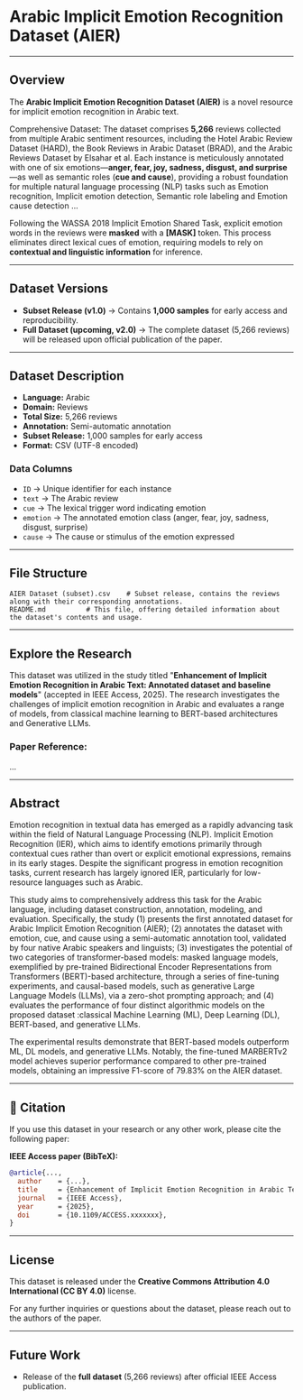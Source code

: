 # Arabic Implicit Emotion Recognition Dataset (AIER)

---

##  Overview

The **Arabic Implicit Emotion Recognition Dataset (AIER)** is a novel resource for implicit emotion recognition in Arabic text.

Comprehensive Dataset: The dataset comprises **5,266** reviews collected from multiple Arabic sentiment resources, including the Hotel Arabic Review Dataset (HARD), the Book Reviews in Arabic Dataset (BRAD), and the Arabic Reviews Dataset by Elsahar et al. Each instance is meticulously annotated with one of six emotions—**anger, fear, joy, sadness, disgust, and surprise**—as well as semantic roles (**cue and cause**), providing a robust foundation for multiple natural language processing (NLP) tasks such as Emotion recognition, Implicit emotion detection, Semantic role labeling and Emotion cause detection ...

Following the WASSA 2018 Implicit Emotion Shared Task, explicit emotion words in the reviews were **masked** with a **[MASK]** token. This process eliminates direct lexical cues of emotion, requiring models to rely on **contextual and linguistic information** for inference.


---

##  Dataset Versions
- **Subset Release (v1.0)** → Contains **1,000 samples** for early access and reproducibility.  
- **Full Dataset (upcoming, v2.0)** → The complete dataset (5,266 reviews) will be released upon official publication of the paper.  

---

##  Dataset Description
- **Language:** Arabic  
- **Domain:** Reviews 
- **Total Size:** 5,266 reviews
- **Annotation:** Semi-automatic annotation
- **Subset Release:** 1,000 samples for early access  
- **Format:** CSV (UTF-8 encoded)  

### Data Columns
- `ID` → Unique identifier for each instance  
- `text` → The Arabic review  
- `cue` → The lexical trigger word indicating emotion  
- `emotion` → The annotated emotion class (anger, fear, joy, sadness, disgust, surprise)  
- `cause` → The cause or stimulus of the emotion expressed  

---


##  File Structure
```
AIER Dataset (subset).csv    # Subset release, contains the reviews along with their corresponding annotations.
README.md          # This file, offering detailed information about the dataset's contents and usage.
```

---

## Explore the Research

This dataset was utilized in the study titled "**Enhancement of Implicit Emotion Recognition in Arabic Text: Annotated dataset and baseline models**" (accepted in IEEE Access, 2025). The research investigates the challenges of implicit emotion recognition in Arabic and evaluates a range of models, from classical machine learning to BERT-based architectures and Generative LLMs.

### Paper Reference:

... 

---


## Abstract

Emotion recognition in textual data has emerged as a rapidly advancing task within the field of Natural Language Processing (NLP). Implicit Emotion Recognition (IER), which aims to identify emotions primarily through contextual cues rather than overt or explicit emotional expressions, remains in its early stages. Despite the significant progress in emotion recognition tasks, current research has largely ignored IER, particularly for low-resource languages such as Arabic. 

This study aims to comprehensively address this task for the Arabic language, including dataset construction, annotation, modeling, and evaluation. Specifically, the study (1) presents the first annotated dataset for Arabic Implicit Emotion Recognition (AIER); (2) annotates the dataset with emotion, cue, and cause using a semi-automatic annotation tool, validated by four native Arabic speakers and linguists; (3) investigates the potential of two categories of transformer-based models: masked language models, exemplified by pre-trained Bidirectional Encoder Representations from Transformers (BERT)-based architecture, through a series of fine-tuning experiments, and causal-based models, such as generative Large Language Models (LLMs), via a zero-shot prompting approach; and (4) evaluates the performance of four distinct algorithmic models on the proposed dataset :classical Machine Learning (ML), Deep Learning (DL), BERT-based, and generative LLMs. 

The experimental results demonstrate that BERT-based models outperform ML, DL models, and generative LLMs. Notably, the fine-tuned MARBERTv2 model achieves superior performance compared to other pre-trained models, obtaining an impressive F1-score of 79.83% on the AIER dataset.


---


## 🧾 Citation
If you use this dataset in your research or any other work, please cite the following paper:


**IEEE Access paper (BibTeX):**
```bibtex
@article{...,
  author    = {...},
  title     = {Enhancement of Implicit Emotion Recognition in Arabic Text: Annotated dataset and baseline models},
  journal   = {IEEE Access},
  year      = {2025},
  doi       = {10.1109/ACCESS.xxxxxxx},
}
```

---

##  License
This dataset is released under the **Creative Commons Attribution 4.0 International (CC BY 4.0)** license.  

For any further inquiries or questions about the dataset, please reach out to the authors of the paper.

---


## Future Work
- Release of the **full dataset** (5,266 reviews) after official IEEE Access publication.  

